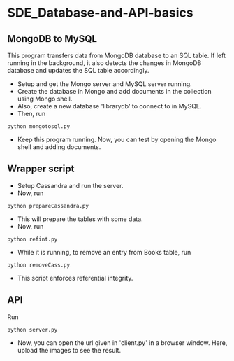# SDE_Database-and-API-basics

## MongoDB to MySQL

This program transfers data from MongoDB database to an SQL table. If left running in the background, it also detects the changes in MongoDB database and updates the SQL table accordingly.
- Setup and get the Mongo server and MySQL server running.
- Create the database in Mongo and add documents in the collection using Mongo shell.
- Also, create a new database 'librarydb' to connect to in MySQL.
- Then, run
```
python mongotosql.py
```
- Keep this program running. Now, you can test by opening the Mongo shell and adding documents.


Wrapper script
--------------
- Setup Cassandra and run the server.
- Now, run
```
python prepareCassandra.py
```
- This will prepare the tables with some data.
- Now, run
```
python refint.py
```
- While it is running, to remove an entry from Books table, run
```
python removeCass.py
```
- This script enforces referential integrity.


API
---
Run
```
python server.py
```
- Now, you can open the url given in 'client.py' in a browser window. Here, upload the images to see the result.
